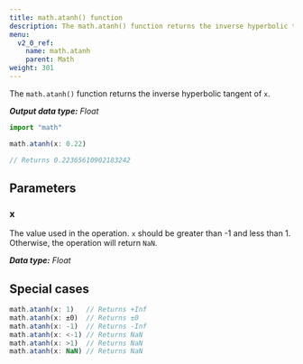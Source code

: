 ```yaml
---
title: math.atanh() function
description: The math.atanh() function returns the inverse hyperbolic tangent of `x`.
menu:
  v2_0_ref:
    name: math.atanh
    parent: Math
weight: 301
---
```


The `math.atanh()` function returns the inverse hyperbolic tangent of `x`.

_**Output data type:** Float_

```js
import "math"

math.atanh(x: 0.22)

// Returns 0.22365610902183242
```

## Parameters

### x
The value used in the operation.
`x` should be greater than -1 and less than 1.
Otherwise, the operation will return `NaN`.

_**Data type:** Float_

## Special cases
```js
math.atanh(x: 1)   // Returns +Inf
math.atanh(x: ±0)  // Returns ±0
math.atanh(x: -1)  // Returns -Inf
math.atanh(x: <-1) // Returns NaN
math.atanh(x: >1)  // Returns NaN
math.atanh(x: NaN) // Returns NaN
```
